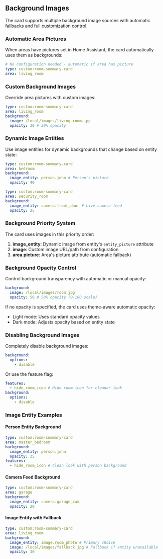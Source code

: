 ## Background Images

The card supports multiple background image sources with automatic fallbacks and full customization control.

### Automatic Area Pictures

When areas have pictures set in Home Assistant, the card automatically uses them as backgrounds:

```yaml
# No configuration needed - automatic if area has picture
type: custom:room-summary-card
area: living_room
```

### Custom Background Images

Override area pictures with custom images:

```yaml
type: custom:room-summary-card
area: living_room
background:
  image: /local/images/living-room.jpg
  opacity: 30 # 30% opacity
```

### Dynamic Image Entities

Use image entities for dynamic backgrounds that change based on entity state:

```yaml
type: custom:room-summary-card
area: bedroom
background:
  image_entity: person.john # Person's picture
  opacity: 40
```

```yaml
type: custom:room-summary-card
area: security_room
background:
  image_entity: camera.front_door # Live camera feed
  opacity: 25
```

### Background Priority System

The card uses images in this priority order:

1. **image_entity**: Dynamic image from entity's `entity_picture` attribute
2. **image**: Custom image URL/path from configuration
3. **area.picture**: Area's picture attribute (automatic fallback)

### Background Opacity Control

Control background transparency with automatic or manual opacity:

```yaml
background:
  image: /local/images/room.jpg
  opacity: 50 # 50% opacity (0-100 scale)
```

If no opacity is specified, the card uses theme-aware automatic opacity:

- Light mode: Uses standard opacity values
- Dark mode: Adjusts opacity based on entity state

### Disabling Background Images

Completely disable background images:

```yaml
background:
  options:
    - disable
```

Or use the feature flag:

```yaml
features:
  - hide_room_icon # Hide room icon for cleaner look
background:
  options:
    - disable
```

### Image Entity Examples

#### Person Entity Background

```yaml
type: custom:room-summary-card
area: master_bedroom
background:
  image_entity: person.john
  opacity: 35
features:
  - hide_room_icon # Clean look with person background
```

#### Camera Feed Background

```yaml
type: custom:room-summary-card
area: garage
background:
  image_entity: camera.garage_cam
  opacity: 20
```

#### Image Entity with Fallback

```yaml
type: custom:room-summary-card
area: living_room
background:
  image_entity: image.room_photo # Primary choice
  image: /local/images/fallback.jpg # Fallback if entity unavailable
  opacity: 30
```
